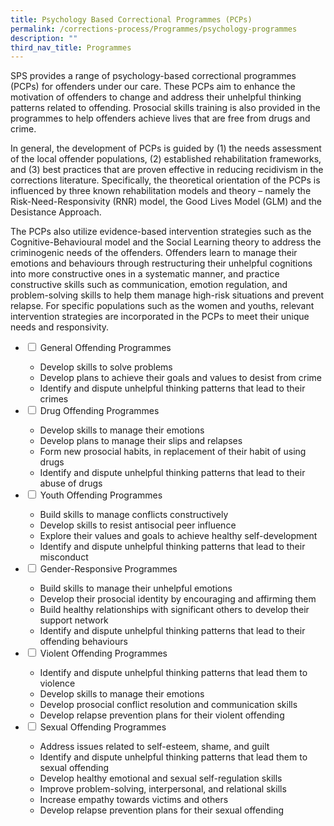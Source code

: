 ```yaml
---
title: Psychology Based Correctional Programmes (PCPs)
permalink: /corrections-process/Programmes/psychology-programmes
description: ""
third_nav_title: Programmes
---
```

SPS provides a range of psychology-based correctional programmes (PCPs) for offenders under our care. These PCPs aim to enhance the motivation of offenders to change and address their unhelpful thinking patterns related to offending. Prosocial skills training is also provided in the programmes to help offenders achieve lives that are free from drugs and crime.
 
In general, the development of PCPs is guided by (1) the needs assessment of the local offender populations, (2) established rehabilitation frameworks, and (3) best practices that are proven effective in reducing recidivism in the corrections literature. Specifically, the theoretical orientation of the PCPs is influenced by three known rehabilitation models and theory – namely the Risk-Need-Responsivity (RNR) model, the Good Lives Model (GLM) and the Desistance Approach.
 
The PCPs also utilize evidence-based intervention strategies such as the Cognitive-Behavioural model and the Social Learning theory to address the criminogenic needs of the offenders. Offenders learn to manage their emotions and behaviours through restructuring their unhelpful cognitions into more constructive ones in a systematic manner, and practice constructive skills such as communication, emotion regulation, and problem-solving skills to help them manage high-risk situations and prevent relapse. For specific populations such as the women and youths, relevant intervention strategies are incorporated in the PCPs to meet their unique needs and responsivity.

<ul class="jekyllcodex_accordion">
  <li>
    <input type="checkbox" id="accordion1">
    <label for="accordion1">General Offending Programmes</label>
    <div>
      <ul>
        <li>Develop skills to solve problems</li>
        <li>Develop plans to achieve their goals and values to desist from crime</li>
        <li>Identify and dispute unhelpful thinking patterns that lead to their crimes</li>
      </ul>
    </div>
	</li>  
  <li>
    <input type="checkbox" id="accordion2">
    <label for="accordion2">Drug Offending Programmes</label>
    <div>
     <ul>
        <li>Develop skills to manage their emotions</li>
        <li>Develop plans to manage their slips and relapses</li>
        <li>Form new prosocial habits, in replacement of their habit of using drugs</li>
			 <li>Identify and dispute unhelpful thinking patterns that lead to their abuse of drugs</li>
      </ul>
    </div>
  </li>
  <li>
    <input type="checkbox" id="accordion3">
    <label for="accordion3">Youth Offending Programmes</label>
    <div>
      <ul>
        <li>Build skills to manage conflicts constructively</li>
        <li>Develop skills to resist antisocial peer influence</li>
        <li>Explore their values and goals to achieve healthy self-development</li>
			 <li>Identify and dispute unhelpful thinking patterns that lead to their misconduct</li>
      </ul>
    </div>
  </li>
  <li>
    <input type="checkbox" id="accordion4">
    <label for="accordion4">Gender-Responsive Programmes</label>
    <div>
      <ul>
        <li>Build skills to manage their unhelpful emotions</li>
        <li>Develop their prosocial identity by encouraging and affirming them</li>
        <li>Build healthy relationships with significant others to develop their support network</li>
				<li>Identify and dispute unhelpful thinking patterns that lead to their offending behaviours</li>
      </ul>
    </div>
  </li>    
  <li>
    <input type="checkbox" id="accordion5">
    <label for="accordion5">Violent Offending Programmes</label>
    <div>
      <ul>
        <li>Identify and dispute unhelpful thinking patterns that lead them to violence</li>
        <li>Develop skills to manage their emotions</li>
        <li>Develop prosocial conflict resolution and communication skills</li>
				<li>Develop relapse prevention plans for their violent offending</li>
      </ul>
    </div>
  </li>
  <li>
    <input type="checkbox" id="accordion6">
    <label for="accordion6">Sexual Offending Programmes</label>
    <div>
      <ul>
        <li>Address issues related to self-esteem, shame, and guilt</li>
        <li>Identify and dispute unhelpful thinking patterns that lead them to sexual offending</li>
        <li>Develop healthy emotional and sexual self-regulation skills</li>
				<li>Improve problem-solving, interpersonal, and relational skills</li>
        <li>Increase empathy towards victims and others</li>
				<li>Develop relapse prevention plans for their sexual offending</li>
      </ul>
    </div>
  </li>
</ul>